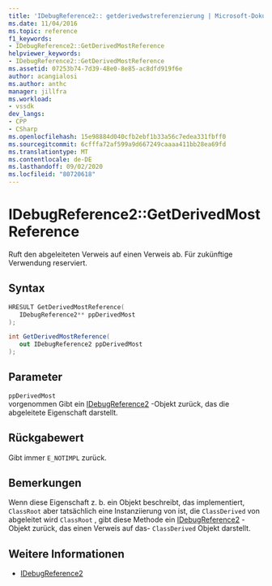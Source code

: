 ```yaml
---
title: 'IDebugReference2:: getderivedwstreferenzierung | Microsoft-Dokumentation'
ms.date: 11/04/2016
ms.topic: reference
f1_keywords:
- IDebugReference2::GetDerivedMostReference
helpviewer_keywords:
- IDebugReference2::GetDerivedMostReference
ms.assetid: 07253b74-7d39-48e0-8e85-ac8dfd919f6e
author: acangialosi
ms.author: anthc
manager: jillfra
ms.workload:
- vssdk
dev_langs:
- CPP
- CSharp
ms.openlocfilehash: 15e98884d040cfb2ebf1b33a56c7edea331fbff0
ms.sourcegitcommit: 6cfffa72af599a9d667249caaaa411bb28ea69fd
ms.translationtype: MT
ms.contentlocale: de-DE
ms.lasthandoff: 09/02/2020
ms.locfileid: "80720618"
---
```

# <a name="idebugreference2getderivedmostreference"></a>IDebugReference2::GetDerivedMostReference
Ruft den abgeleiteten Verweis auf einen Verweis ab. Für zukünftige Verwendung reserviert.

## <a name="syntax"></a>Syntax

```cpp
HRESULT GetDerivedMostReference( 
   IDebugReference2** ppDerivedMost
);
```

```csharp
int GetDerivedMostReference( 
   out IDebugReference2 ppDerivedMost
);
```

## <a name="parameters"></a>Parameter
`ppDerivedMost`\
vorgenommen Gibt ein [IDebugReference2](../../../extensibility/debugger/reference/idebugreference2.md) -Objekt zurück, das die abgeleitete Eigenschaft darstellt.

## <a name="return-value"></a>Rückgabewert
 Gibt immer `E_NOTIMPL` zurück.

## <a name="remarks"></a>Bemerkungen
 Wenn diese Eigenschaft z. b. ein Objekt beschreibt, das implementiert, `ClassRoot` aber tatsächlich eine Instanziierung von ist, die `ClassDerived` von abgeleitet wird `ClassRoot` , gibt diese Methode ein [IDebugReference2](../../../extensibility/debugger/reference/idebugreference2.md) -Objekt zurück, das einen Verweis auf das- `ClassDerived` Objekt darstellt.

## <a name="see-also"></a>Weitere Informationen
- [IDebugReference2](../../../extensibility/debugger/reference/idebugreference2.md)
